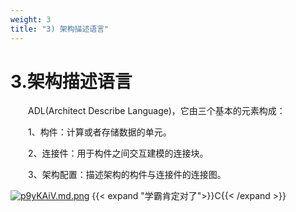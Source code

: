 ```yaml
---
weight: 3
title: "3) 架构描述语言"
---
```


# 3.架构描述语言

&emsp;&emsp;ADL(Architect Describe Language)，它由三个基本的元素构成：

&emsp;&emsp;1、构件：计算或者存储数据的单元。

&emsp;&emsp;2、连接件：用于构件之间交互建模的连接块。

&emsp;&emsp;3、架构配置：描述架构的构件与连接件的连接图。

[![p9yKAiV.md.png](https://s1.ax1x.com/2023/05/12/p9yKAiV.md.png)](https://imgse.com/i/p9yKAiV)
{{< expand "学霸肯定对了">}}C{{< /expand >}}
